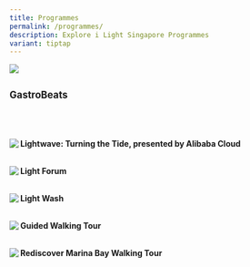 ```yaml
---
title: Programmes
permalink: /programmes/
description: Explore i Light Singapore Programmes
variant: tiptap
---
```

<a href="/programmes/gastrobeats"><img src="/images/Programmes/miz_8309-min.jpg" align="left"></a>
<br>
<p style="font-size:17px; line-height:40px">
<b>GastroBeats</b><br><br>

<a href="/programmes/lightwave-turning-the-tide"><img src="/images/Programmes/lightwave-min.jpg" align="left"></a>
<b>Lightwave: Turning the Tide, presented by Alibaba Cloud</b><br><br>

<a href="/programmes/light-forum"><img src="/images/Programmes/revised%20with%20background%20light%20forum.png" align="left"></a><b>Light Forum</b><br><br>
	
<a href="/programmes/light-wash"><img src="/images/Programmes/lightwash.JPG" align="left"></a>
<b>Light Wash</b><br><br>
	
<a href="/programmes/tour"><img src="/images/Programmes/presentation%201.jpg" align="left"></a>
<b>Guided Walking Tour</b><br><br>
	
<a href="/programmes/rediscover-marina-bay-walking-tour"><img src="/images/Programmes/ura%20tour.jpg" align="left"></a>
<b>Rediscover Marina Bay Walking Tour</b>
</p>
